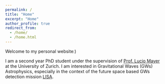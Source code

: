 ```yaml
---
permalink: /
title: "Home"
excerpt: "Home"
author_profile: true
redirect_from: 
  - /home/
  - /home.html
---
```



Welcome to my personal website:)

I am a second year PhD student under the supervision of <a href = "https://www.ics.uzh.ch/en/research/research-groups/Lucio-Mayer.html">Prof. Lucio Mayer </a> at the University of Zurich. I am interested in Gravitational Waves (GWs) Astrophysics, especially in the context of the future space based GWs detection mission <a href= "https://www.elisascience.org/">LISA</a>.
